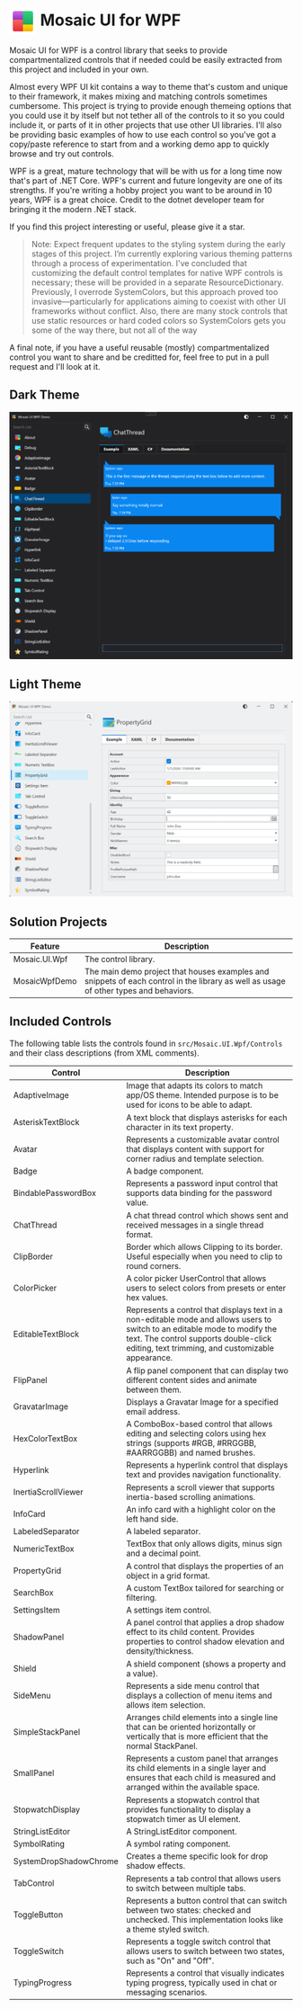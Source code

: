# <span><img src="./docs/images/collage-48.png" alt="Mosaic Icon" height="48" style="vertical-align: middle;"> Mosaic UI for WPF</span>

Mosaic UI for WPF is a control library that seeks to provide compartmentalized controls that if needed could be easily extracted from this project and included in your own.

Almost every WPF UI kit contains a way to theme that's custom and unique to their framework, it makes mixing and matching controls sometimes cumbersome. This project is trying to provide enough themeing options that you could use it by itself but not tether all of the controls to it so you could include it, or parts of it in other projects that use other UI libraries.  I'll also be providing basic examples of how to use each control so you've got a copy/paste reference to start from and a working demo app to quickly browse and try out controls.

WPF is a great, mature technology that will be with us for a long time now that's part of .NET Core.  WPF's current and future longevity are one of its strengths.  If you're writing a hobby project you want to be around in 10 years, WPF is a great choice.  Credit to the dotnet developer team for bringing it the modern .NET stack.

If you find this project interesting or useful, please give it a star.

> Note: Expect frequent updates to the styling system during the early stages of this project.
> I’m currently exploring various theming patterns through a process of experimentation. I've concluded that customizing the default control templates for native WPF controls is necessary; these will be provided in a separate ResourceDictionary.
> Previously, I overrode SystemColors, but this approach proved too invasive—particularly for applications aiming to coexist with other UI frameworks without conflict.  Also, there are many stock controls that use static resources or hard coded colors so SystemColors gets you some of the way there, but not all of the way

A final note, if you have a useful reusable (mostly) compartmentalized control you want to share and be creditted for, feel free to put in a pull request and I'll look at it.

## Dark Theme

![Dark Theme](./docs/images/screen-chat1.png)

## Light Theme

![Light Theme](./docs/images/screen-property-grid.png)

## Solution Projects

| Feature                | Description                                                                                                                            |
|------------------------|-----------------------------------------------------------------------------------------------------------------------------------------|
| Mosaic.UI.Wpf          | The control library.                                                                                                                    |
| MosaicWpfDemo          | The main demo project that houses examples and snippets of each control in the library as well as usage of other types and behaviors.   |

## Included Controls

The following table lists the controls found in `src/Mosaic.UI.Wpf/Controls` and their class descriptions (from XML comments).

| Control | Description |
|---|---|
| AdaptiveImage | Image that adapts its colors to match app/OS theme. Intended purpose is to be used for icons to be able to adapt. |
| AsteriskTextBlock | A text block that displays asterisks for each character in its text property. |
| Avatar | Represents a customizable avatar control that displays content with support for corner radius and template selection. |
| Badge | A badge component. |
| BindablePasswordBox | Represents a password input control that supports data binding for the password value. |
| ChatThread | A chat thread control which shows sent and received messages in a single thread format. |
| ClipBorder | Border which allows Clipping to its border. Useful especially when you need to clip to round corners. |
| ColorPicker | A color picker UserControl that allows users to select colors from presets or enter hex values. |
| EditableTextBlock | Represents a control that displays text in a non-editable mode and allows users to switch to an editable mode to modify the text. The control supports double-click editing, text trimming, and customizable appearance. |
| FlipPanel | A flip panel component that can display two different content sides and animate between them. |
| GravatarImage | Displays a Gravatar Image for a specified email address. |
| HexColorTextBox | A ComboBox-based control that allows editing and selecting colors using hex strings (supports #RGB, #RRGGBB, #AARRGGBB) and named brushes. |
| Hyperlink | Represents a hyperlink control that displays text and provides navigation functionality. |
| InertiaScrollViewer | Represents a scroll viewer that supports inertia-based scrolling animations. |
| InfoCard | An info card with a highlight color on the left hand side. |
| LabeledSeparator | A labeled separator. |
| NumericTextBox | TextBox that only allows digits, minus sign and a decimal point. |
| PropertyGrid | A control that displays the properties of an object in a grid format. |
| SearchBox | A custom TextBox tailored for searching or filtering. |
| SettingsItem | A settings item control. |
| ShadowPanel | A panel control that applies a drop shadow effect to its child content. Provides properties to control shadow elevation and density/thickness. |
| Shield | A shield component (shows a property and a value). |
| SideMenu | Represents a side menu control that displays a collection of menu items and allows item selection. |
| SimpleStackPanel | Arranges child elements into a single line that can be oriented horizontally or vertically that is more efficient that the normal StackPanel. |
| SmallPanel | Represents a custom panel that arranges its child elements in a single layer and ensures that each child is measured and arranged within the available space. |
| StopwatchDisplay | Represents a stopwatch control that provides functionality to display a stopwatch timer as UI element. |
| StringListEditor | A StringListEditor component. |
| SymbolRating | A symbol rating component. |
| SystemDropShadowChrome | Creates a theme specific look for drop shadow effects. |
| TabControl | Represents a tab control that allows users to switch between multiple tabs. |
| ToggleButton | Represents a button control that can switch between two states: checked and unchecked. This implementation looks like a theme styled switch. |
| ToggleSwitch | Represents a toggle switch control that allows users to switch between two states, such as "On" and "Off". |
| TypingProgress | Represents a control that visually indicates typing progress, typically used in chat or messaging scenarios. |
